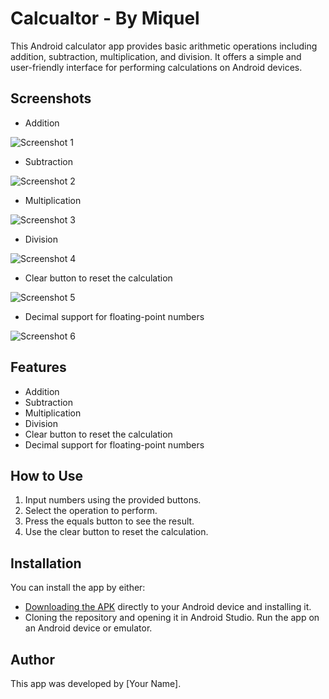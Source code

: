 # Calcualtor - By Miquel
This Android calculator app provides basic arithmetic operations including addition, subtraction, multiplication, and division. It offers a simple and user-friendly interface for performing calculations on Android devices.

## Screenshots
- Addition
  
![Screenshot 1](Images/additon.png)

- Subtraction
  
![Screenshot 2](Images/subtraction.png)

- Multiplication
  
![Screenshot 3](Images/multiplication.png)

- Division
  
![Screenshot 4](Images/division.png)

- Clear button to reset the calculation
  
![Screenshot 5](Images/clear.png)

- Decimal support for floating-point numbers
  
![Screenshot 6](Images/decimal.png)




## Features

- Addition
- Subtraction
- Multiplication
- Division
- Clear button to reset the calculation
- Decimal support for floating-point numbers
  
## How to Use

1. Input numbers using the provided buttons.
2. Select the operation to perform.
3. Press the equals button to see the result.
4. Use the clear button to reset the calculation.

## Installation

You can install the app by either:
- [Downloading the APK](calculator_app.apk) directly to your Android device and installing it.
- Cloning the repository and opening it in Android Studio. Run the app on an Android device or emulator.

## Author

This app was developed by [Your Name].


